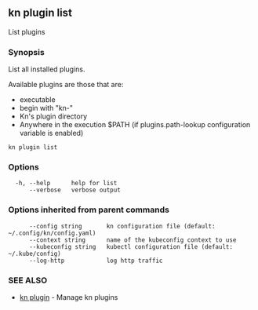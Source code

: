## kn plugin list

List plugins

### Synopsis

List all installed plugins.

Available plugins are those that are:
- executable
- begin with "kn-"
- Kn's plugin directory
- Anywhere in the execution $PATH (if plugins.path-lookup configuration variable is enabled)

```
kn plugin list
```

### Options

```
  -h, --help      help for list
      --verbose   verbose output
```

### Options inherited from parent commands

```
      --config string       kn configuration file (default: ~/.config/kn/config.yaml)
      --context string      name of the kubeconfig context to use
      --kubeconfig string   kubectl configuration file (default: ~/.kube/config)
      --log-http            log http traffic
```

### SEE ALSO

* [kn plugin](kn_plugin.md)	 - Manage kn plugins


